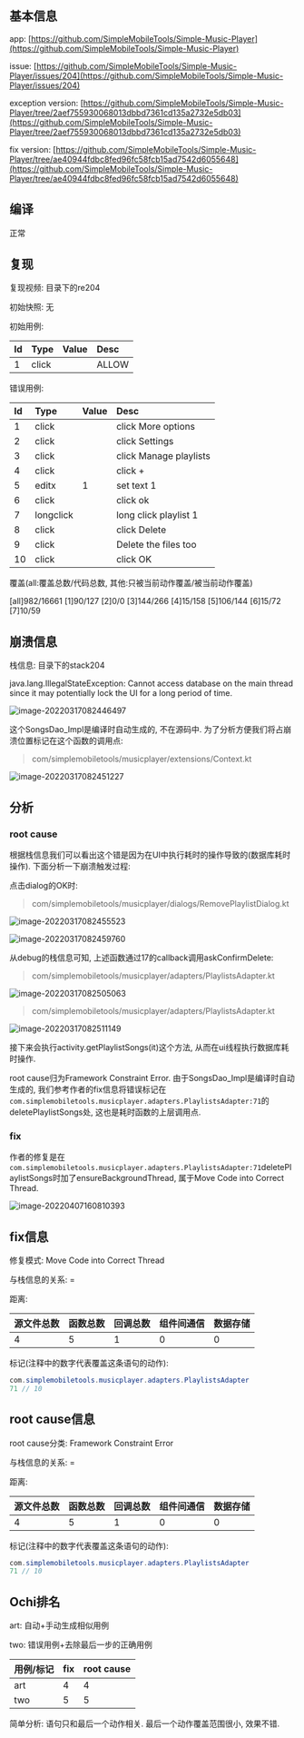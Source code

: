 ## 基本信息

app: [https://github.com/SimpleMobileTools/Simple-Music-Player](https://github.com/SimpleMobileTools/Simple-Music-Player)

issue: [https://github.com/SimpleMobileTools/Simple-Music-Player/issues/204](https://github.com/SimpleMobileTools/Simple-Music-Player/issues/204)

exception version: [https://github.com/SimpleMobileTools/Simple-Music-Player/tree/2aef755930068013dbbd7361cd135a2732e5db03](https://github.com/SimpleMobileTools/Simple-Music-Player/tree/2aef755930068013dbbd7361cd135a2732e5db03)

fix version: [https://github.com/SimpleMobileTools/Simple-Music-Player/tree/ae40944fdbc8fed96fc58fcb15ad7542d6055648](https://github.com/SimpleMobileTools/Simple-Music-Player/tree/ae40944fdbc8fed96fc58fcb15ad7542d6055648)

## 编译

正常

## 复现

复现视频: 目录下的re204

初始快照: 无

初始用例: 

|Id|Type|Value|Desc|
|:----|:----|:----|:----|
|1|click|    |ALLOW|

错误用例:

|Id|Type|Value|Desc|
|:----|:----|:----|:----|
|1|click|    |click More options|
|2|click|    |click Settings|
|3|click|    |click Manage playlists|
|4|click|    |click +|
|5|editx|1|set text 1|
|6|click|    |click ok|
|7|longclick|    |long click playlist 1|
|8|click|    |click Delete|
|9|click|    |Delete the files too|
|10|click|    |click OK|

覆盖(all:覆盖总数/代码总数, 其他:只被当前动作覆盖/被当前动作覆盖)

[all]982/16661 [1]90/127 [2]0/0 [3]144/266 [4]15/158 [5]106/144 [6]15/72 [7]10/59 

## 崩溃信息

栈信息: 目录下的stack204

java.lang.IllegalStateException: Cannot access database on the main thread since it may potentially lock the UI for a long period of time.

![image-20220317082446497](README.assets/image-20220317082446497.png)

这个SongsDao_Impl是编译时自动生成的, 不在源码中. 为了分析方便我们将占崩溃位置标记在这个函数的调用点:

> com/simplemobiletools/musicplayer/extensions/Context.kt

![image-20220317082451227](README.assets/image-20220317082451227.png)

## 分析

### root cause

根据栈信息我们可以看出这个错是因为在UI中执行耗时的操作导致的(数据库耗时操作). 下面分析一下崩溃触发过程:

点击dialog的OK时:

> com/simplemobiletools/musicplayer/dialogs/RemovePlaylistDialog.kt

![image-20220317082455523](README.assets/image-20220317082455523.png)

![image-20220317082459760](README.assets/image-20220317082459760.png)

从debug的栈信息可知, 上述函数通过17的callback调用askConfirmDelete:

> com/simplemobiletools/musicplayer/adapters/PlaylistsAdapter.kt

![image-20220317082505063](README.assets/image-20220317082505063.png)

> com/simplemobiletools/musicplayer/adapters/PlaylistsAdapter.kt

![image-20220317082511149](README.assets/image-20220317082511149.png)

接下来会执行activity.getPlaylistSongs(it)这个方法, 从而在ui线程执行数据库耗时操作. 

root cause归为Framework Constraint Error. 由于SongsDao_Impl是编译时自动生成的, 我们参考作者的fix信息将错误标记在`com.simplemobiletools.musicplayer.adapters.PlaylistsAdapter:71`的deletePlaylistSongs处, 这也是耗时函数的上层调用点.

### fix

作者的修复是在`com.simplemobiletools.musicplayer.adapters.PlaylistsAdapter:71`deletePlaylistSongs时加了ensureBackgroundThread, 属于Move Code into Correct Thread.

![image-20220407160810393](README.assets/image-20220407160810393.png)

## fix信息

修复模式: Move Code into Correct Thread

与栈信息的关系: =

距离:

|源文件总数|函数总数|回调总数|组件间通信|数据存储|
|:----|:----|:----|:----|:----|
|4|5|1|0|0|

标记(注释中的数字代表覆盖这条语句的动作):

```java
com.simplemobiletools.musicplayer.adapters.PlaylistsAdapter
71 // 10
```
## root cause信息

root cause分类: Framework Constraint Error

与栈信息的关系: =

距离:

|源文件总数|函数总数|回调总数|组件间通信|数据存储|
|:----|:----|:----|:----|:----|
|4|5|1|0|0|

标记(注释中的数字代表覆盖这条语句的动作):

```java
com.simplemobiletools.musicplayer.adapters.PlaylistsAdapter
71 // 10
```
## Ochi排名

art: 自动+手动生成相似用例

two: 错误用例+去除最后一步的正确用例

|用例/标记|fix|root cause|
|:----|:----|:----|
|art|4|4|
|two|5|5|

简单分析: 语句只和最后一个动作相关. 最后一个动作覆盖范围很小, 效果不错. 
